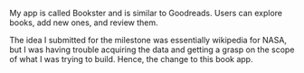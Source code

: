 My app is called Bookster and is similar to Goodreads. Users can explore books, add new ones, and review them.

The idea I submitted for the milestone was essentially wikipedia for NASA, but I was having trouble acquiring the data and getting a grasp on the scope of what I was trying to build. Hence, the change to this book app.


